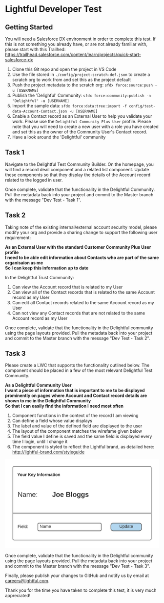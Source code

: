 # Lightful Developer Test

## Getting Started

You will need a Salesforce DX environment in order to complete this test. If this is not something you already have, or are not already familiar with, please start with this Trailhed: https://trailhead.salesforce.com/content/learn/projects/quick-start-salesforce-dx

1. Clone this Git repo and open the project in VS Code
2. Use the file stored in `./config/project-scratch-def.json` to create a scratch org to work from and set this as the project default
3. Push the project metadata to the scratch org: `sfdx force:source:push -u [USERNAME]`
3. Publish the 'Delighful' Community: `sfdx force:community:publish -n "Delightful" -u [USERNAME]`
3. Import the sample data: `sfdx force:data:tree:import -f config/test-data-Account-Contact.json -u [USERNAME]`
4. Enable a Contact record as an External User to help you validate your work. Please use the `Delightful Community Plus User` profile. Please note that you will need to create a new user with a role you have created and set this as the owner of the Community User's Contact record.
5. Have a look around the 'Delightful' community


## Task 1

Navigate to the Delightful Test Community Builder. On the homepage, you will find a record deail component and a related list component. Update these components so that they display the details of the Account record related to the logged in user.

Once complete, validate that the functionality in the Delightful Community. Pull the metadata back into your project and commit to the Master branch with the message "Dev Test - Task 1".


## Task 2

Taking note of the existing internal/external account security model, please modify your org and provide a sharing change to support the following user requirement:

**As an External User with the standard Customer Community Plus User profile**  
**I need to be able edit information about Contacts who are part of the same organisaion as me**  
**So I can keep this information up to date**

In the Delightful Trust Community:
1. Can view the Account record that is related to my User
2. Can view all of the Contact records that is related to the same Account record as my User
3. Can edit all Contact records related to the same Account record as my User
4. Can not view any Contact records that are not related to the same Account record as my User

Once complete, validate that the functionality in the Delightful community using the page layouts provided. Pull the metadata back into your project and commit to the Master branch with the message "Dev Test - Task 2".

## Task 3

Please create a LWC that supports the functionality outlined below. The component should be placed in a few of the most relevant  Delightful Test Community.

**As a Delightful Community User**  
**I want a piece of information that is important to me to be displayed prominently on pages where Account and Contact record details are shown to me in the Delightful Community**  
**So that I can easily find the information I need most often**

1. Component functions in the context of the record I am viewing
2. Can define a field whose value displays
3. The label and value of the defined field are displayed to the user
4. The layout of the component matches the wirefame given below
5. The field value I define is saved and the same field is displayed every time I login, until I change it
6. The component is styled to reflect the Lightful brand, as detailed here: http://lightful-brand.com/styleguide

![alt text](./wireframe.png)

Once complete, validate that the functionality in the Delightful community using the page layouts provided. Pull the metadata back into your project and commit to the Master branch with the message "Dev Test - Task 3". 

Finally, please publish your changes to GitHub and notify us by email at careers@lightful.com.

Thank you for the time you have taken to complete this test, it is very much appreciated!